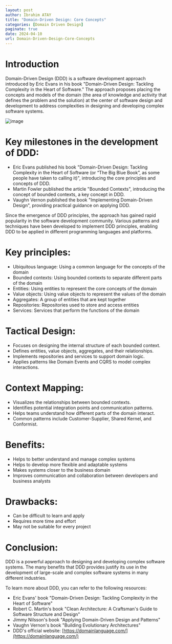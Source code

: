 ```yaml
---
layout: post
author: İbrahim ATAY
title: "Domain-Driven Design: Core Concepts"
categories: [Domain Driven Design]
paginate: true
date: 2024-04-10
url: Domain-Driven-Design-Core-Concepts
---
```

# Introduction
Domain-Driven Design (DDD) is a software development approach introduced by Eric Evans in his book "Domain-Driven Design: Tackling Complexity in the Heart of Software." The approach proposes placing the concepts and models of the domain (the area of knowledge and activity that defines the problem and the solution) at the center of software design and development to address complexities in designing and developing complex software systems.

![image](/assets/media/Domain-Driven-Design–1-Core-Concepts/Domain-Driven-Design.png)

# Key milestones in the development of DDD:
- Eric Evans published his book "Domain-Driven Design: Tackling Complexity in the Heart of Software (or	“The	Big	Blue	Book”,	as	some	people	have taken to calling it)", introducing the core principles and concepts of DDD.
- Martin Fowler published the article "Bounded Contexts", introducing the concept of bounded contexts, a key concept in DDD.
- Vaughn Vernon published the book "Implementing Domain-Driven Design", providing practical guidance on applying DDD.

Since the emergence of DDD principles, the approach has gained rapid popularity in the software development community. Various patterns and techniques have been developed to implement DDD principles, enabling DDD to be applied in different programming languages and platforms.

# Key principles:
- Ubiquitous language: Using a common language for the concepts of the domain
- Bounded contexts: Using bounded contexts to separate different parts of the domain
- Entities: Using entities to represent the core concepts of the domain
- Value objects: Using value objects to represent the values of the domain
- Aggregates: A group of entities that are kept together
- Repositories: Repositories used to store and access entities
- Services: Services that perform the functions of the domain

# Tactical Design:
- Focuses on designing the internal structure of each bounded context.
- Defines entities, value objects, aggregates, and their relationships.
- Implements repositories and services to support domain logic.
- Applies patterns like Domain Events and CQRS to model complex interactions.

# Context Mapping:
- Visualizes the relationships between bounded contexts.
- Identifies potential integration points and communication patterns.
- Helps teams understand how different parts of the domain interact.
- Common patterns include Customer-Supplier, Shared Kernel, and Conformist.

# Benefits:
- Helps to better understand and manage complex systems
- Helps to develop more flexible and adaptable systems
- Makes systems closer to the business domain
- Improves communication and collaboration between developers and business analysts

# Drawbacks:
- Can be difficult to learn and apply
- Requires more time and effort
- May not be suitable for every project

# Conclusion:
DDD is a powerful approach to designing and developing complex software systems. The many benefits that DDD provides justify its use in the development of large-scale and complex software systems in many different industries.

To learn more about DDD, you can refer to the following resources:
- Eric Evans' book "Domain-Driven Design: Tackling Complexity in the Heart of Software"
- Robert C. Martin's book "Clean Architecture: A Craftsman's Guide to Software Structure and Design"
- Jimmy Nilsson's book "Applying Domain-Driven Design and Patterns"
- Vaughn Vernon's book "Building Evolutionary Architectures"
- DDD's official website: [https://domainlanguage.com/](https://domainlanguage.com/)
